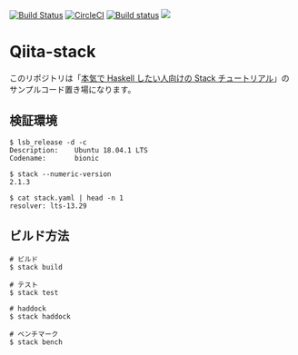 [![Build Status](https://travis-ci.org/waddlaw/Qiita-stack.svg?branch=master)](https://travis-ci.org/waddlaw/Qiita-stack)
[![CircleCI](https://circleci.com/gh/waddlaw/Qiita-stack.svg?style=svg)](https://circleci.com/gh/waddlaw/Qiita-stack)
[![Build status](https://ci.appveyor.com/api/projects/status/hkoxs4601ogg5f8b?svg=true)](https://ci.appveyor.com/project/waddlaw/qiita-stack)
![](https://github.com/waddlaw/Qiita-stack/workflows/stack/badge.svg)

# Qiita-stack

このリポジトリは「[本気で Haskell したい人向けの Stack チュートリアル](https://qiita.com/waddlaw/items/49874f4cf9b680e4b015)」のサンプルコード置き場になります。

## 検証環境

```shell
$ lsb_release -d -c
Description:    Ubuntu 18.04.1 LTS
Codename:       bionic
```

```shell
$ stack --numeric-version
2.1.3
```

```shell
$ cat stack.yaml | head -n 1
resolver: lts-13.29
```

## ビルド方法

```shell
# ビルド
$ stack build

# テスト
$ stack test

# haddock
$ stack haddock

# ベンチマーク
$ stack bench
```
